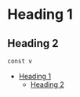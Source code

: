 # Heading 1

## Heading 2

```python
const v
```

- [Heading 1](#heading-1)
  - [Heading 2](#heading-2)
